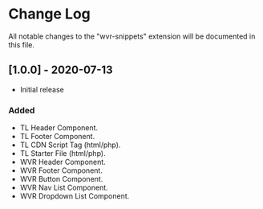 # Change Log

All notable changes to the "wvr-snippets" extension will be documented in this file.


## [1.0.0] - 2020-07-13
- Initial release
### Added
- TL Header Component.
- TL Footer Component.
- TL CDN Script Tag (html/php).
- TL Starter File (html/php).
- WVR Header Component.
- WVR Footer Component.
- WVR Button Component.
- WVR Nav List Component.
- WVR Dropdown List Component.
